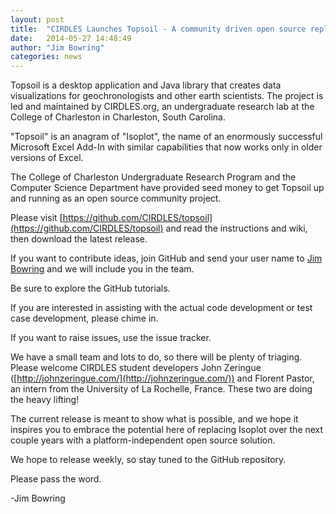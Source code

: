 ```yaml
---
layout: post
title:  "CIRDLES Launches Topsoil - A community driven open source replacement for ISOPLOT"
date:   2014-05-27 14:48:49
author: "Jim Bowring"
categories: news
---
```


Topsoil is a desktop application and Java library that creates data visualizations for geochronologists and other earth scientists. The project is led and maintained by CIRDLES.org, an undergraduate research lab at the College of Charleston in Charleston, South Carolina.
 
"Topsoil" is an anagram of "Isoplot", the name of an enormously successful Microsoft Excel Add-In with similar capabilities that now works only in older versions of Excel.
 
The College of Charleston Undergraduate Research Program and the Computer Science Department have provided seed money to get Topsoil up and running as an open source community project.
 
Please visit [https://github.com/CIRDLES/topsoil](https://github.com/CIRDLES/topsoil) and read the instructions and wiki, then download the latest release.  
 
If you want to contribute ideas, join GitHub and send your user name to [Jim Bowring](mailto:bowringj@cofc.edu) and we will include you in the team.
 
Be sure to explore the GitHub tutorials.  
 
If you are interested in assisting with the actual code development or test case development, please chime in.
 
If you want to raise issues, use the issue tracker.
 
We have a small team and lots to do, so there will be plenty of triaging.  Please welcome CIRDLES student developers John Zeringue ([http://johnzeringue.com/](http://johnzeringue.com/))  and Florent Pastor, an intern from the University of La Rochelle, France.  These two are doing the heavy lifting!
 
The current release is meant to show what is possible, and we hope it inspires you to embrace the potential here of replacing Isoplot over the next couple years with a platform-independent open source solution.
 
We hope to release weekly, so stay tuned to the GitHub repository.
 
Please pass the word.
 
-Jim Bowring